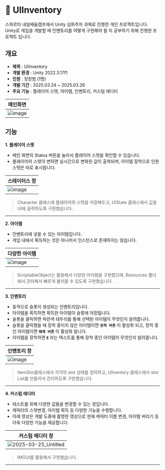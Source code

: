# 👜 UIInventory

스파르타 내일배움캠프에서 Unity 심화주차 과제로 진행한 개인 프로젝트입니다. Unity로 게임을 개발할 때 인벤토리를 어떻게 구현해야 될 지 공부하기 위해 진행한 프로젝트 입니다.

## 개요

* **제목** : UIInventory
* **개발 환경** : Unity 2022.3.17f1
* **인원** : 정창범 (1명)
* **개발 기간** : 2025.03.24 ~ 2025.03.26
* **주요 기능** : 플레이어 스텟, 아이템, 인벤토리, 커스텀 에디터

|메인화면|
|-|
|![image](https://github.com/user-attachments/assets/8f1deda7-03ee-4874-9e31-203a31158140)|

## 기능

**1. 플레이어 스텟**
* 메인 화면의 Status 버튼을 눌러서 플레이어 스텟을 확인할 수 있습니다.
* 플레이어의 스텟이 변하면 실시간으로 변화된 값이 출력되며, 아이템 장착으로 인한 스텟은 따로 표시됩니다.

|스테이터스 창|
|-|
|![image](https://github.com/user-attachments/assets/6fe05313-f91e-47b1-b1e2-e3487432ba4f)| 

> Character 클래스에 플레이어의 스텟을 저장해두고, UIState 클래스에서 값을 UI에 출력하도록 구현했습니다.

---

**2. 아이템**
* 인벤토리에 넣을 수 있는 아이템입니다.
* 게임 내에서 획득하는 것은 아니어서 인스턴스로 존재하지는 않습니다.

|다양한 아이템|
|-|
|![image](https://github.com/user-attachments/assets/396c12f8-d165-4e07-97a5-6f7d97bfacd4)|

> ScriptableObject는 활용해서 다양한 아이템을 구현했으며, Resources 폴더에서 관리해서 빠르게 불러올 수 있도록 구현했습니다.

---

**3. 인벤토리**
* 동적으로 슬롯이 생성되는 인벤토리입니다.
* 아이템을 획득하면 획득한 아이템이 슬롯에 저장됩니다.
* 슬롯을 클릭하면 파란색 테두리를 통해 선택된 아이템이 무엇인지 알려줍니다.
* 슬롯을 클릭했을 때 장착 중이지 않은 아이템이면 **`장착 버튼`** 이 활성화 되고, 장착 중인 아이템이면 **`해제 버튼`** 이 활성화 됩니다.
* 아이템을 장착하면 **`E`** 라는 텍스트를 통해 장착 중인 아이템이 무엇인지 알려줍니다.

|인벤토리 창|
|-|
|![image](https://github.com/user-attachments/assets/a0f4a463-f819-4efb-aace-5cdad1c7082a)|

> ItemSlot클래스에서 각각의 slot 상태를 정의하고, UIIventory 클래스에서 slot List를 만들어서 관리하도록 구현했습니다.

---

**4. 커스텀 에디터**
* 테스트를 위해 다양한 값들을 변경할 수 있는 창입니다.
* 캐릭터의 스텟변경, 아이템 획득 등 다양한 기능을 수행합니다.
 * 아래 영상은 개발 도중에 촬영한 영상으로 현재 캐릭터 이름 변경, 아이템 버리기 등 더욱 다양한 기능을 제공합니다.

|커스텀 에디터 창|
|-|
|![2025-03-25_Untitled](https://github.com/user-attachments/assets/020a340c-339c-4043-9bd4-ca9056079a24)|

> IMGUI를 활용해서 구현했습니다.

---
